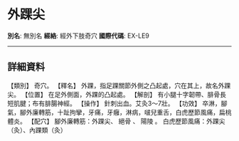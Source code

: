 # 外踝尖

**別名**: 無別名
**經絡**: 經外下肢奇穴
**國際代碼**: EX-LE9

---

## 詳細資料
【類別】
奇穴。
【釋名】
外踝，指足踝關節外側之凸起處，穴在其上，故名外踝尖。
【位置】
在足外側面，外踝的凸起處。
【解剖】
有小腿十字韌帶、腓骨長短肌腱；布有腓腸神經。
【操作】
針刺出血。艾灸3～7壯。
【功效】
卒淋，腳氣，腳外廉轉筋，十趾拘攣，牙痛，牙癰，淋病，啵兒重舌，白虎歷節風痛，扁桃體炎。
【配穴】
腳外廉轉筋：外踝尖、
絕骨
、
陽陵
。
白虎歷節風痛：外踝尖（灸）、內踝類（灸）
